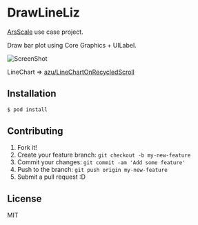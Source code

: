 # DrawLineLiz

[ArsScale](https://github.com/azu/ArsScale "azu/ArsScale") use case project.

Draw bar plot using Core Graphics + UILabel.

![ScreenShot](http://monosnap.com/image/ufVQap8F3bEvUZdnE0pOTIAf9ki3m3.png)

LineChart => [azu/LineChartOnRecycledScroll](https://github.com/azu/LineChartOnRecycledScroll "azu/LineChartOnRecycledScroll")

## Installation

```sh
$ pod install
```

## Contributing

1. Fork it!
2. Create your feature branch: `git checkout -b my-new-feature`
3. Commit your changes: `git commit -am 'Add some feature'`
4. Push to the branch: `git push origin my-new-feature`
5. Submit a pull request :D

## License

MIT

